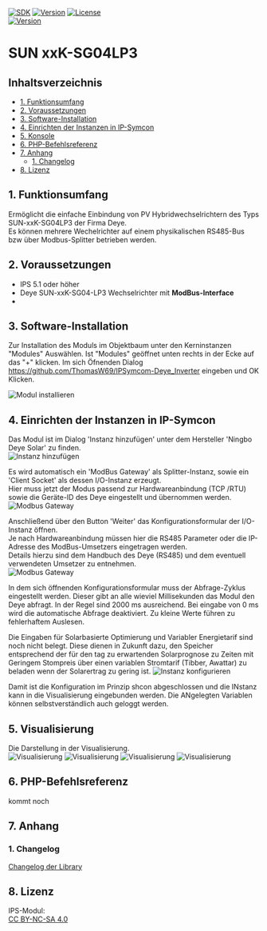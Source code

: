 [![SDK](https://img.shields.io/badge/Symcon-PHPModul-red.svg)](https://www.symcon.de/service/dokumentation/entwicklerbereich/sdk-tools/sdk-php/)
[![Version](https://img.shields.io/badge/Modul%20Version-1.00-blue.svg)](https://community.symcon.de/t/Module_deye_Hybridwechselrichter)
[![License](https://img.shields.io/badge/License-CC%20BY--NC--SA%204.0-green.svg)](https://creativecommons.org/licenses/by-nc-sa/4.0/)  
[![Version](https://img.shields.io/badge/Symcon%20Version-5.1%20%3E-green.svg)](https://www.symcon.de/service/dokumentation/installation/migrationen/v50-v51-q2-2019/)


# SUN xxK-SG04LP3 <!-- omit in toc -->  

## Inhaltsverzeichnis <!-- omit in toc -->

- [1. Funktionsumfang](#1-funktionsumfang)
- [2. Voraussetzungen](#2-voraussetzungen)
- [3. Software-Installation](#3-software-installation)
- [4. Einrichten der Instanzen in IP-Symcon](#4-einrichten-der-instanzen-in-ip-symcon)
- [5. Konsole](#5-konsole)
- [6. PHP-Befehlsreferenz](#6-php-befehlsreferenz)
- [7. Anhang](#7-anhang)
  - [1. Changelog](#1-changelog)
- [8. Lizenz](#8-lizenz)

## 1. Funktionsumfang

Ermöglicht die einfache Einbindung von PV Hybridwechselrichtern des Typs SUN-xxK-SG04LP3 der Firma Deye.  
Es können mehrere Wechelrichter auf einem physikalischen RS485-Bus bzw über Modbus-Splitter betrieben werden.  

## 2. Voraussetzungen

 - IPS 5.1 oder höher  
 - Deye SUN-xxK-SG04-LP3 Wechselrichter mit **ModBus-Interface**  
 - 
## 3. Software-Installation

Zur Installation des Moduls im Objektbaum unter den Kerninstanzen "Modules" Auswählen.
Ist "Modules" geöffnet unten rechts in der Ecke auf das "+" klicken.
Im sich Öfnenden Dialog https://github.com/ThomasW69/IPSymcom-Deye_Inverter eingeben und OK Klicken.

![Modul installieren](../imgs/Modulinstall1.PNG) 


## 4. Einrichten der Instanzen in IP-Symcon

Das Modul ist im Dialog 'Instanz hinzufügen' unter dem Hersteller 'Ningbo Deye Solar' zu finden.  
![Instanz hinzufügen](../imgs/add1.png)  

Es wird automatisch ein 'ModBus Gateway' als Splitter-Instanz, sowie ein 'Client Socket' als dessen I/O-Instanz erzeugt.  
Hier muss jetzt der Modus passend zur Hardwareanbindung (TCP /RTU) sowie die Geräte-ID des Deye eingestellt und übernommen werden.  
![Modbus Gateway](../imgs/Schnittstelle.png)

Anschließend über den Button 'Weiter' das Konfigurationsformular der I/O-Instanz öffnen.  
Je nach Hardwareanbindung müssen hier die RS485 Parameter oder die IP-Adresse des ModBus-Umsetzers eingetragen werden.  
Details hierzu sind dem Handbuch des Deye (RS485) und dem eventuell verwendeten Umsetzer zu entnehmen.  
![Modbus Gateway](../imgs/Schnittstelle2.png)


In dem sich öffnenden Konfigurationsformular muss der Abfrage-Zyklus eingestellt werden. Dieser gibt an alle wieviel Millisekunden das Modul den Deye abfragt. In der Regel sind 2000 ms ausreichend. Bei eingabe von 0 ms wird die automatische Abfrage deaktiviert. Zu kleine Werte führen zu fehlerhaftem Auslesen.

Die Eingaben für Solarbasierte Optimierung und Variabler Energietarif sind noch nicht belegt. Diese dienen in Zukunft dazu, den Speicher entsprechend der für den tag zu erwartenden Solarprognose zu Zeiten mit Geringem Stompreis über einen variablen Stromtarif (Tibber, Awattar) zu beladen wenn der Solarertrag zu gering ist.
![Instanz konfigurieren](../imgs/config1.png)    

Damit ist die Konfiguration im Prinzip shcon abgeschlossen und die INstanz kann in die Visualisierung eingebunden werden. Die ANgelegten Variablen können selbstverständlich auch geloggt werden. 

## 5. Visualisierung

Die Darstellung in der Visualisierung.  
![Visualisierung](../imgs/Visualisierung1.png) 
![Visualisierung](../imgs/Visualisierung2.png) 
![Visualisierung](../imgs/Visualisierung3.png) 
![Visualisierung](../imgs/Visualisierung4.png) 

## 6. PHP-Befehlsreferenz

kommt noch


## 7. Anhang

### 1. Changelog

[Changelog der Library](../README.md#2-changelog)


## 8. Lizenz

  IPS-Modul:  
  [CC BY-NC-SA 4.0](https://creativecommons.org/licenses/by-nc-sa/4.0/)  
 
